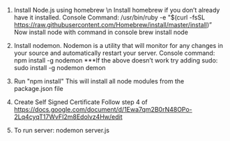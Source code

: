 1. Install Node.js using homebrew
	\n Install homebrew if you don’t already have it installed. Console Command:
		/usr/bin/ruby -e "$(curl -fsSL https://raw.githubusercontent.com/Homebrew/install/master/install)”
	Now install node with command in console
		brew install node

2. Install nodemon.
	Nodemon is a utility that will monitor for any changes in your source and automatically restart your server. Console command:
	npm install -g nodemon
	***If the above doesn’t work try adding sudo:
			 sudo install -g nodemon demon

3. Run "npm install"
	This will install all node modules from the package.json file

4. Create Self Signed Certificate
	Follow step 4 of https://docs.google.com/document/d/1Ewa7qm2B0rN48OPo-2Lq4cyqT17WvFI2m8Edolvz4Hw/edit

3. To run server:
	nodemon server.js